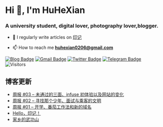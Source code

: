 <h1 align="left">Hi 👋, I'm HuHeXian</h1>
<h3 align="left">A university student, digital lover, photography lover,blogger.</h3>

- 📝 I regularly write articles on [印记](https://yinji.org)

- 📫 How to reach me **huhexian0206@gmail.com**

<div align="left">

[![Blog Badge](https://img.shields.io/badge/Blog-yinji.org-blue?style=flat&logo=wordpress&labelColor=555&logoColor=white)](https://yinji.org/)
[![Gmail Badge](https://img.shields.io/badge/Gmail-huhexian0206@gmail.com-blue?style=flat&labelColor=555&logo=gmail&link=mailto:huhexian0206@gmail.com&logoColor=fff)](mailto:huhexian0206@gmail.com)
[![Twitter Badge](https://img.shields.io/badge/Twitter-@huhexian-blue?style=flat&labelColor=555&logo=twitter&logoColor=fff)](https://twitter.com/huhexian)
[![Telegram Badge](https://img.shields.io/badge/t.me-@huhexian-blue?style=flat&labelColor=555&logo=telegram&logoColor=fff)](https://t.me/huhexian)
![Visitors](https://visitor-badge.laobi.icu/badge?page_id=huhexian.huhexian) 
</div> 

## 博客更新
<!-- BLOG-POST-LIST:START -->
- [周报 #03 – 未通过的三面、infuse 初体验以及网站的变化](https://yinji.org/5121.html)
- [周报 #02 – 寻找那个少年、面试与乘客的文明](https://yinji.org/5117.html)
- [周报 #01 – 开学、番茄工作法和新的域名](https://yinji.org/5111.html)
- [Hello，印记！](https://yinji.org/5107.html)
- [家乡的武功山](https://yinji.org/5102.html)
<!-- BLOG-POST-LIST:END -->
